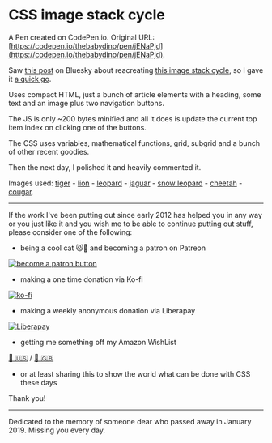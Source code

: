 # CSS image stack cycle

A Pen created on CodePen.io. Original URL: [https://codepen.io/thebabydino/pen/jENaPjd](https://codepen.io/thebabydino/pen/jENaPjd).

Saw [this post](https://bsky.app/profile/jason.energy/post/3lerm35xw4c25) on Bluesky about reacreating [this image stack cycle](https://www.toni.li/about), so I gave it [a quick go](https://bsky.app/profile/anatudor.bsky.social/post/3les4qimla22z).

Uses compact HTML, just a bunch of article elements with a heading, some text and an image plus two navigation buttons.

The JS is only ~200 bytes minified and all it does is update the current top item index on clicking one of the buttons.

The CSS uses variables, mathematical functions, grid, subgrid and a bunch of other recent goodies.

Then the next day, I polished it and heavily commented it.

Images used: [tiger](https://unsplash.com/photos/tiger-psSssJl50lg) - [lion](https://unsplash.com/photos/shallow-focus-photography-of-lion-and-lioness-hht33rAqHi8) - [leopard](https://unsplash.com/photos/brown-leopard-near-trees-IiE50WMRa7I) - [jaguar](https://unsplash.com/photos/brown-and-black-leopard-in-close-up-photography-k5brbv8T3yE) - [snow leopard](https://unsplash.com/photos/a-snow-leopard-laying-on-top-of-a-rock-YU8GTlre5Zk) - [cheetah](https://unsplash.com/photos/a-large-cheetah-walking-through-the-grass-DE-miL-xGCY) - [cougar](https://unsplash.com/photos/a-lion-walking-through-the-snow-Ay3veMAK9FY).

---

If the work I've been putting out since early 2012 has helped you in any way or you just like it and you wish me to be able to continue putting out stuff, please consider one of the following:

* being a cool cat 😼🎩 and becoming a patron on Patreon

[![become a patron button](https://assets.codepen.io/2017/btn_patreon.png)](https://www.patreon.com/anatudor)

* making a one time donation via Ko-fi

[![ko-fi](https://assets.codepen.io/2017/btn_kofi.svg)](https://ko-fi.com/anatudor)

* making a weekly anonymous donation via Liberapay 

[![Liberapay](https://assets.codepen.io/2017/btn_liberapay.svg)](https://liberapay.com/anatudor/)

* getting me something off my Amazon WishList 

[🎁 🇺🇸](https://www.amazon.com/gp/registry/wishlist/2Y3C4722GXH0I/) / [🎁 🇬🇧](https://www.amazon.co.uk/gp/registry/wishlist/2I25W7U0KADSR/)

* or at least sharing this to show the world what can be done with CSS these days

Thank you!

---

Dedicated to the memory of someone dear who passed away in January 2019. Missing you every day.
